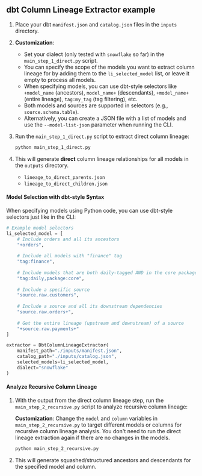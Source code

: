 ## dbt Column Lineage Extractor example

1. Place your dbt `manifest.json` and `catalog.json` files in the `inputs` directory.
2. **Customization**:
   - Set your dialect (only tested with `snowflake` so far) in the `main_step_1_direct.py` script.
   - You can specify the scope of the models you want to extract column lineage for by adding them to the `li_selected_model` list, or leave it empty to process all models.
   - When specifying models, you can use dbt-style selectors like `+model_name` (ancestors), `model_name+` (descendants), `+model_name+` (entire lineage), `tag:my_tag` (tag filtering), etc.
   - Both models and sources are supported in selectors (e.g., `source.schema.table`).
   - Alternatively, you can create a JSON file with a list of models and use the `--model-list-json` parameter when running the CLI.

3. Run the `main_step_1_direct.py` script to extract direct column lineage:
   ```bash
   python main_step_1_direct.py
   ```

4. This will generate **direct** column lineage relationships for all models in the `outputs` directory.
   - `lineage_to_direct_parents.json`
   - `lineage_to_direct_children.json`

#### Model Selection with dbt-style Syntax

When specifying models using Python code, you can use dbt-style selectors just like in the CLI:

```python
# Example model selectors
li_selected_model = [
    # Include orders and all its ancestors
    "+orders",
    
    # Include all models with "finance" tag
    "tag:finance",
    
    # Include models that are both daily-tagged AND in the core package
    "tag:daily,package:core",
    
    # Include a specific source
    "source.raw.customers",
    
    # Include a source and all its downstream dependencies
    "source.raw.orders+",
    
    # Get the entire lineage (upstream and downstream) of a source
    "+source.raw.payments+"
]

extractor = DbtColumnLineageExtractor(
    manifest_path="./inputs/manifest.json",
    catalog_path="./inputs/catalog.json",
    selected_models=li_selected_model,
    dialect="snowflake"
)
```

#### Analyze Recursive Column Lineage

1. With the output from the direct column lineage step, run the `main_step_2_recursive.py` script to analyze recursive column lineage:

   **Customization**: Change the `model` and `column` variables in `main_step_2_recursive.py` to target different models or columns for recursive column lineage analysis. You don't need to run the direct lineage extraction again if there are no changes in the models.

   ```bash
   python main_step_2_recursive.py
   ```

2. This will generate squashed/structured ancestors and descendants for the specified model and column.
